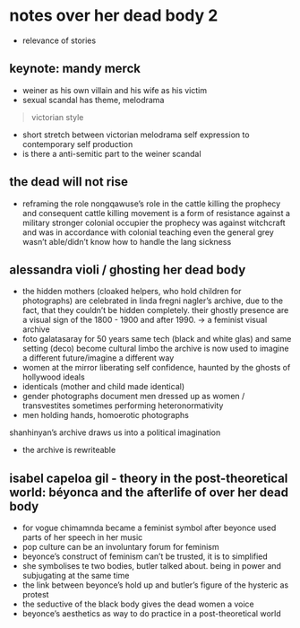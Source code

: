 # notes over her dead body 2

- relevance of stories

## keynote: mandy merck

- weiner as his own villain and his wife as his victim
- sexual scandal has theme, melodrama

> victorian style

- short stretch between victorian melodrama self expression to contemporary self production
- is there a anti-semitic part to the weiner scandal

## the dead will not rise

- reframing the role nongqawuse’s role in the cattle killing the prophecy and consequent cattle killing movement is a form of resistance against a military stronger colonial occupier the prophecy was against witchcraft and was in accordance with colonial teaching even the general grey wasn’t able/didn’t know how to handle the lang sickness

## alessandra violi / ghosting her dead body

- the hidden mothers (cloaked helpers, who hold children for photographs) are celebrated in linda fregni nagler’s archive, due to the fact, that they couldn’t be hidden completely. their ghostly presence are a visual sign of the 1800 - 1900 and after 1990. -> a feminist visual archive
- foto galatasaray for 50 years same tech (black and white glas) and same setting (deco) become cultural limbo the archive is now used to imagine a different future/imagine a different way
- women at the mirror liberating self confidence, haunted by the ghosts of hollywood ideals
- identicals (mother and child made identical)
- gender photographs document men dressed up as women / transvestites sometimes performing heteronormativity
- men holding hands, homoerotic photographs

shanhinyan’s archive draws us into a political imagination

- the archive is rewriteable

## isabel capeloa gil - theory in the post-theoretical world: béyonca and the afterlife of over her dead body

- for vogue chimamnda became a feminist symbol after beyonce used parts of her speech in her music
- pop culture can be an involuntary forum for feminism
- beyonce’s construct of feminism can’t be trusted, it is to simplified
- she symbolises te two bodies, butler talked about. being in power and subjugating at the same time
- the link between beyonce’s hold up and butler’s figure of the hysteric as protest
- the seductive of the black body gives the dead women a voice
- beyonce’s aesthetics as way to do practice in a post-theoretical world